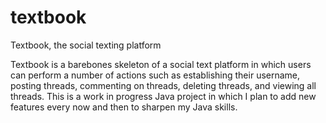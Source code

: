 # textbook
Textbook, the social texting platform

Textbook is a barebones skeleton of a social text platform in which users can perform a number of actions such as establishing their username, posting threads, commenting on threads, deleting threads, and viewing all threads. This is a work in progress Java project in which I plan to add new features every now and then to sharpen my Java skills.
